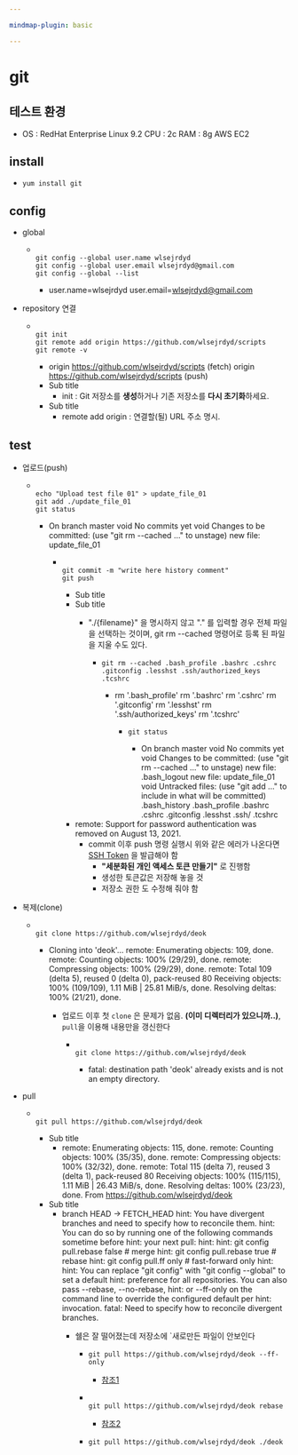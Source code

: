 ```yaml
---

mindmap-plugin: basic

---
```


# git

## 테스트 환경
- OS : RedHat Enterprise Linux 9.2
CPU : 2c
RAM : 8g
AWS EC2

## install

-
  ```
  yum install git
  ```


## config
- global

	-
	  ```
	  
	  git config --global user.name wlsejrdyd
	  git config --global user.email wlsejrdyd@gmail.com
	  git config --global --list
	  ```

		- user.name=wlsejrdyd
		user.email=wlsejrdyd@gmail.com
- repository 연결

	-
	  ```
	  
	  git init
	  git remote add origin https://github.com/wlsejrdyd/scripts
	  git remote -v
	  ```

		- origin  https://github.com/wlsejrdyd/scripts (fetch)
		origin  https://github.com/wlsejrdyd/scripts (push)
		- Sub title
			- init : Git 저장소를 **생성**하거나 기존 저장소를 **다시 초기화**하세요.
		- Sub title
			- remote add origin : 연결할(될) URL 주소 명시.

## test
- 업로드(push)

	-
	  ```
	  
	  echo "Upload test file 01" > update_file_01
	  git add ./update_file_01
	  git status
	  ```

		- On branch master
		void
		No commits yet
		void
		Changes to be committed:
		(use "git rm --cached <file>..." to unstage)
		new file:   update_file_01

			-
			  ```
			  
			  git commit -m "write here history comment"
			  git push
			  ```

				- Sub title
				- Sub title
					- "./{filename}" 을 명시하지 않고 "." 를 입력할 경우 전체 파일을 선택하는 것이며, git rm --cached <file> 명령어로 등록 된 파일을 지울 수도 있다.

						-
						  ```
						  git rm --cached .bash_profile .bashrc .cshrc .gitconfig .lesshst .ssh/authorized_keys .tcshrc
						  ```

							- rm '.bash_profile'
							rm '.bashrc'
							rm '.cshrc'
							rm '.gitconfig'
							rm '.lesshst'
							rm '.ssh/authorized_keys'
							rm '.tcshrc'

								-
								  ```
								  git status
								  ```

									- On branch master
									void
									No commits yet
									void
									Changes to be committed:
									(use "git rm --cached <file>..." to unstage)
									new file:   .bash_logout
									new file:   update_file_01
									void
									Untracked files:
									(use "git add <file>..." to include in what will be committed)
									.bash_history
									.bash_profile
									.bashrc
									.cshrc
									.gitconfig
									.lesshst
									.ssh/
									.tcshrc
				- remote: Support for password authentication was removed on August 13, 2021.
					- commit 이후 push 명령 실행시 위와 같은 에러가 나온다면 [SSH Token](https://docs.github.com/en/authentication/keeping-your-account-and-data-secure/managing-your-personal-access-tokens#creating-a-fine-grained-personal-access-token) 을 발급해야 함
						- **"세분화된 개인 액세스 토큰 만들기"** 로 진행함
						- 생성한 토큰값은 저장해 놓을 것
						- 저장소 권한 도 수정해 줘야 함
- 복제(clone)

	-
	  ```
	  
	  git clone https://github.com/wlsejrdyd/deok
	  ```

		- Cloning into 'deok'...
		remote: Enumerating objects: 109, done.
		remote: Counting objects: 100% (29/29), done.
		remote: Compressing objects: 100% (29/29), done.
		remote: Total 109 (delta 5), reused 0 (delta 0), pack-reused 80
		Receiving objects: 100% (109/109), 1.11 MiB | 25.81 MiB/s, done.
		Resolving deltas: 100% (21/21), done.
			- 업로드 이후 첫 `clone` 은 문제가 없음. **(이미 디렉터리가 있으니까..)**, `pull`을 이용해 내용만을 갱신한다

				-
				  ```
				  
				  git clone https://github.com/wlsejrdyd/deok
				  ```

					- fatal: destination path 'deok' already exists and is not an empty directory.
- pull

	-
	  ```
	  
	  git pull https://github.com/wlsejrdyd/deok
	  ```

		- Sub title
			- remote: Enumerating objects: 115, done.
			remote: Counting objects: 100% (35/35), done.
			remote: Compressing objects: 100% (32/32), done.
			remote: Total 115 (delta 7), reused 3 (delta 1), pack-reused 80
			Receiving objects: 100% (115/115), 1.11 MiB | 26.43 MiB/s, done.
			Resolving deltas: 100% (23/23), done.
			From https://github.com/wlsejrdyd/deok
		- Sub title
			- branch            HEAD       -> FETCH_HEAD
			hint: You have divergent branches and need to specify how to reconcile them.
			hint: You can do so by running one of the following commands sometime before
			hint: your next pull:
			hint:
			hint:   git config pull.rebase false  # merge
			hint:   git config pull.rebase true   # rebase
			hint:   git config pull.ff only       # fast-forward only
			hint:
			hint: You can replace "git config" with "git config --global" to set a default
			hint: preference for all repositories. You can also pass --rebase, --no-rebase,
			hint: or --ff-only on the command line to override the configured default per
			hint: invocation.
			fatal: Need to specify how to reconcile divergent branches.
				- 쉘은 잘 떨어졌는데 저장소에 `새로만든 파일이 안보인다

					-
					  ```
					  git pull https://github.com/wlsejrdyd/deok --ff-only
					  ```

						- [참조1](https://woongchoi84.github.io/2020/01/15/post-productive-howtousegithub.html)

					-
					  ```
					  
					  git pull https://github.com/wlsejrdyd/deok rebase
					  ```

						- [참조2](https://velog.io/@eunddodi/git-pull-%EC%8B%9C-%EB%B0%9C%EC%83%9D%ED%95%98%EB%8A%94-warning-%ED%95%B4%EA%B2%B0%ED%95%98%EA%B8%B0Need-to-specify-how-to-reconcile-divergent-branches)

					-
					  ```
					  git pull https://github.com/wlsejrdyd/deok ./deok
					  ```